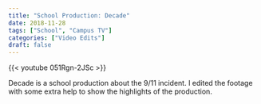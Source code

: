 ```yaml
---
title: "School Production: Decade"
date: 2018-11-28
tags: ["School", "Campus TV"]
categories: ["Video Edits"]
draft: false
---
```


{{< youtube 051Rgn-2JSc >}}

Decade is a school production about the 9/11 incident. I edited the footage with some extra help to show the highlights of the production.
